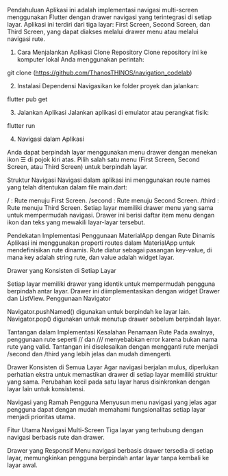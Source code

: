 Pendahuluan
Aplikasi ini adalah implementasi navigasi multi-screen menggunakan Flutter dengan drawer navigasi yang terintegrasi di setiap layar. Aplikasi ini terdiri dari tiga layar: First Screen, Second Screen, dan Third Screen, yang dapat diakses melalui drawer menu atau melalui navigasi rute.



1. Cara Menjalankan Aplikasi 
Clone Repository
Clone repository ini ke komputer lokal Anda menggunakan perintah:

git clone (https://github.com/ThanosTHINOS/navigation_codelab)

2. Instalasi Dependensi
Navigasikan ke folder proyek dan jalankan:

flutter pub get

3. Jalankan Aplikasi
Jalankan aplikasi di emulator atau perangkat fisik:

flutter run


4. Navigasi dalam Aplikasi



Anda dapat berpindah layar menggunakan menu drawer dengan menekan ikon ☰ di pojok kiri atas.
Pilih salah satu menu (First Screen, Second Screen, atau Third Screen) untuk berpindah layar.

<!-- ///////////////////////////////////////////////////// -->

Struktur Navigasi
Navigasi dalam aplikasi ini menggunakan route names yang telah ditentukan dalam file main.dart:

/ : Rute menuju First Screen.
/second : Rute menuju Second Screen.
/third : Rute menuju Third Screen.
Setiap layar memiliki drawer menu yang sama untuk mempermudah navigasi. Drawer ini berisi daftar item menu dengan ikon dan teks yang mewakili layar-layar tersebut.

<!-- ///////////////////////////////////////////////////// -->

Pendekatan Implementasi
Penggunaan MaterialApp dengan Rute Dinamis
Aplikasi ini menggunakan properti routes dalam MaterialApp untuk mendefinisikan rute dinamis. Rute diatur sebagai pasangan key-value, di mana key adalah string rute, dan value adalah widget layar.

Drawer yang Konsisten di Setiap Layar

Setiap layar memiliki drawer yang identik untuk mempermudah pengguna berpindah antar layar.
Drawer ini diimplementasikan dengan widget Drawer dan ListView.
Penggunaan Navigator

Navigator.pushNamed() digunakan untuk berpindah ke layar lain.
Navigator.pop() digunakan untuk menutup drawer sebelum berpindah layar.

<!-- ///////////////////////////////////////////////////// -->

Tantangan dalam Implementasi
Kesalahan Penamaan Rute
Pada awalnya, penggunaan rute seperti // dan /// menyebabkan error karena bukan nama rute yang valid. Tantangan ini diselesaikan dengan mengganti rute menjadi /second dan /third yang lebih jelas dan mudah dimengerti.

Drawer Konsisten di Semua Layar
Agar navigasi berjalan mulus, diperlukan perhatian ekstra untuk memastikan drawer di setiap layar memiliki struktur yang sama. Perubahan kecil pada satu layar harus disinkronkan dengan layar lain untuk konsistensi.

Navigasi yang Ramah Pengguna
Menyusun menu navigasi yang jelas agar pengguna dapat dengan mudah memahami fungsionalitas setiap layar menjadi prioritas utama.

<!-- ///////////////////////////////////////////////////// -->

Fitur Utama
Navigasi Multi-Screen
Tiga layar yang terhubung dengan navigasi berbasis rute dan drawer.

Drawer yang Responsif
Menu navigasi berbasis drawer tersedia di setiap layar, memungkinkan pengguna berpindah antar layar tanpa kembali ke layar awal.

<!-- ///////////////////////////////////////////////////// -->
